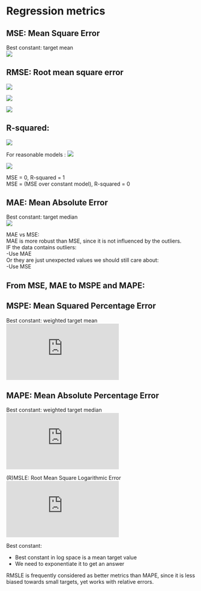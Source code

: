 # Regression metrics  
## MSE: Mean Square Error  
Best constant: target mean  
![](https://latex.codecogs.com/gif.latex?MSE&space;=&space;\frac{1}{N}\sum_{i=1}^{N}\left&space;(&space;y&space;-&space;\widehat{y}&space;\right&space;)^{2})  

## RMSE: Root mean square error  
![](https://latex.codecogs.com/gif.latex?RMSE&space;=&space;\sqrt{\frac{1}{N}\sum_{i=1}^{N}\left&space;(&space;y&space;-&space;\widehat{y}&space;\right&space;)^{2}}&space;=&space;\sqrt{MSE})  

![](https://latex.codecogs.com/gif.latex?MSE\left&space;(&space;a&space;\right&space;)>&space;MSE\left&space;(&space;b&space;\right&space;)\Leftrightarrow&space;RMSE\left&space;(&space;a&space;\right&space;)>&space;RMSE\left&space;(&space;b&space;\right&space;))  

![](https://latex.codecogs.com/gif.latex?\frac{\partial&space;RMSE}{\partial&space;\widehat{y}}&space;=&space;\frac{1}{2\sqrt{MSE}}\frac{\partial&space;MSE}{\partial&space;\widehat{y}})  

## R-squared:      
![](https://latex.codecogs.com/gif.latex?R^{2}&space;=&space;1&space;-&space;\frac{MSE}{\frac{1}{N}\sum_{i=1}^{N}\left&space;(&space;y_{i}&space;-&space;\bar{y}\right&space;)^{2}})  

For reasonable models : ![](https://latex.codecogs.com/gif.latex?R^{2}&space;\in&space;\left&space;(&space;0,1&space;\right&space;))

![](https://latex.codecogs.com/gif.latex?\bar{y}&space;=&space;\frac{1}{N}\sum_{i=1}^{N}&space;y_{i})  

MSE = 0, R-squared = 1  
MSE = (MSE over constant model), R-squared = 0  

## MAE: Mean Absolute Error  
Best constant: target median  
![](https://latex.codecogs.com/gif.latex?MAE&space;=&space;\frac{1}{N}\sum_{i=1}^{N}\left&space;|&space;y_{i}-&space;\widehat{y}_{i}\right&space;|)  

MAE vs MSE:  
MAE is more robust than MSE, since it is not influenced by the outliers.  
IF the data contains outliers:  
-Use MAE   
Or they are just unexpected values we should still care about:  
-Use MSE  

## From MSE, MAE to MSPE and MAPE:  
## MSPE: Mean Squared Percentage Error  
Best constant: weighted target mean  
![](https://latex.codecogs.com/gif.latex?MSPE%3D%5Cfrac%7B100%5C%25%7D%7BN%7D%5Csum_%7Bi%3D1%7D%5E%7BN%7D%5Cleft%28%5Cfrac%7By_%7Bi%7D-%5Cwidehat%7By_%7Bi%7D%7D%7D%7By_%7Bi%7D%7D%5Cright%29%5E%7B2%7D)  

## MAPE: Mean Absolute Percentage Error  
Best constant: weighted target median   
![](https://latex.codecogs.com/gif.latex?MSPE%3D%5Cfrac%7B100%5C%25%7D%7BN%7D%5Csum_%7Bi%3D1%7D%5E%7BN%7D%5Cleft%7C%5Cfrac%7By_%7Bi%7D-%5Cwidehat%7By_%7Bi%7D%7D%7D%7By_%7Bi%7D%7D%5Cright%7C)  

(R)MSLE: Root Mean Square Logarithmic Error  
![](https://latex.codecogs.com/gif.latex?RMSLE%3D%5Csqrt%7B%5Cfrac%7B1%7D%7BN%7D%5Csum_%7Bi%3D1%7D%5E%7BN%7D%5Cleft%28%5Clog%28y_%7Bi%7D&plus;1%29-%5Clog%28%5Cwidehat%7By%7D_%7Bi%7D&plus;1%29%29%5Cright%29%5E%7B2%7D%7D%3DRMSE%5Cleft%28%5Clog%28y_%7Bi%7D&plus;1%29%2C%5Clog%28%5Cwidehat%7By%7D_%7Bi%7D&plus;1%29%29%5Cright%29%3D%5Csqrt%7BMSE%5Cleft%28%5Clog%28y_%7Bi%7D&plus;1%29%2C%5Clog%28%5Cwidehat%7By%7D_%7Bi%7D&plus;1%29%5Cright%29%7D)  

Best constant:  
- Best constant in log space is a mean target value  
- We need to exponentiate it to get an answer  

RMSLE is frequently considered as better metrics than MAPE, since it is less  
biased towards small targets, yet works with relative errors.






